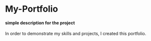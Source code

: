# My-Portfolio
#### simple description for the project
In order to demonstrate my skills and projects, I created this portfolio.
